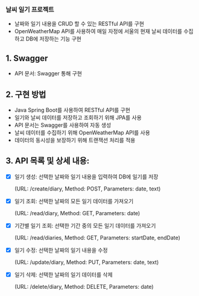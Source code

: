 ### 날씨 일기 프로젝트
 - 날짜와 일기 내용을 CRUD 할 수 있는 RESTful API를 구현
 - OpenWeatherMap API를 사용하여 매일 자정에 서울의 현재 날씨 데이터를 수집하고 DB에 저장하는 기능 구현

## 1. Swagger
 - API 문서: Swagger 통해 구현

## 2. 구현 방법
 - Java Spring Boot를 사용하여 RESTful API를 구현
 - 일기와 날씨 데이터를 저장하고 조회하기 위해 JPA를 사용
 - API 문서는 Swagger를 사용하여 자동 생성
 - 날씨 데이터를 수집하기 위해 OpenWeatherMap API를 사용
 - 데이터의 동시성을 보장하기 위해 트랜잭션 처리를 적용

## 3. API 목록 및 상세 내용:
 - [x] 일기 생성: 선택한 날짜와 일기 내용을 입력하여 DB에 일기를 저장
 
   (URL: /create/diary, Method: POST, Parameters: date, text)

 - [x] 일기 조회: 선택한 날짜의 모든 일기 데이터를 가져오기
 
   (URL: /read/diary, Method: GET, Parameters: date)
   
 - [x] 기간별 일기 조회: 선택한 기간 중의 모든 일기 데이터를 가져오기
 
   (URL: /read/diaries, Method: GET, Parameters: startDate, endDate)
   
 - [x] 일기 수정: 선택한 날짜의 일기 내용을 수정
 
   (URL: /update/diary, Method: PUT, Parameters: date, text)
   
 - [x] 일기 삭제: 선택한 날짜의 일기 데이터를 삭제
 
   (URL: /delete/diary, Method: DELETE, Parameters: date)
